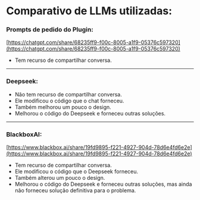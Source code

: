 # Comparativo de LLMs utilizadas:

### Prompts de pedido do Plugin:
[https://chatgpt.com/share/68235ff9-f00c-8005-a1f9-05376c597320](https://chatgpt.com/share/68235ff9-f00c-8005-a1f9-05376c597320)
- Tem recurso de compartilhar conversa.
---

### Deepseek:
- Não tem recurso de compartilhar conversa.
- Ele modificou o código que o chat forneceu.
- Também melhorou um pouco o design.
- Melhorou o código do Deepseek e forneceu outras soluções.
---

### BlackboxAI:
[https://www.blackbox.ai/share/19fd9895-f221-4927-904d-78d6e4fd6e2e](https://www.blackbox.ai/share/19fd9895-f221-4927-904d-78d6e4fd6e2e)
- Tem recurso de compartilhar conversa.
- Ele modificou o código que o Deepseek forneceu.
- Também alterou um pouco o design.
- Melhorou o código do Deepseek e forneceu outras soluções, mas ainda não forneceu solução definitiva para o problema.
